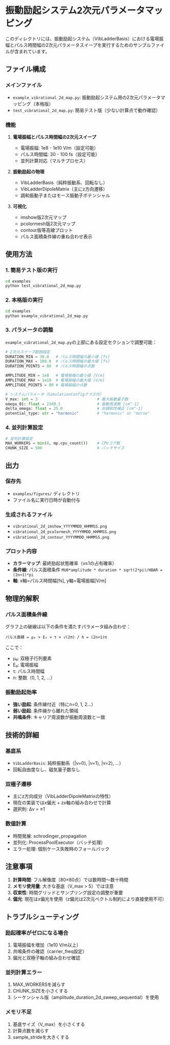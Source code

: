 # 振動励起システム2次元パラメータマッピング

このディレクトリには、振動励起システム（VibLadderBasis）における電場振幅とパルス時間幅の2次元パラメータスイープを実行するためのサンプルファイルが含まれています。

## ファイル構成

### メインファイル
- `example_vibrational_2d_map.py`: 振動励起システム用の2次元パラメータマッピング（本格版）
- `test_vibrational_2d_map.py`: 簡易テスト版（少ない計算点で動作確認）

### 機能

1. **電場振幅とパルス時間幅の2次元スイープ**
   - 電場振幅: 1e8 - 1e10 V/m（設定可能）
   - パルス時間幅: 30 - 100 fs（設定可能）
   - 並列計算対応（マルチプロセス）

2. **振動励起の物理**
   - VibLadderBasis（純粋振動系、回転なし）
   - VibLadderDipoleMatrix（主にz方向遷移）
   - 調和振動子またはモース振動子ポテンシャル

3. **可視化**
   - imshow版2次元マップ
   - pcolormesh版2次元マップ  
   - contour版等高線プロット
   - パルス面積条件線の重ね合わせ表示

## 使用方法

### 1. 簡易テスト版の実行
```bash
cd examples
python test_vibrational_2d_map.py
```

### 2. 本格版の実行
```bash
cd examples  
python example_vibrational_2d_map.py
```

### 3. パラメータの調整

`example_vibrational_2d_map.py`の上部にある設定セクションで調整可能：

```python
# 2次元スイープ範囲設定
DURATION_MIN = 30.0   # パルス時間幅の最小値 [fs]
DURATION_MAX = 100.0  # パルス時間幅の最大値 [fs]
DURATION_POINTS = 80  # パルス時間幅の点数

AMPLITUDE_MIN = 1e8   # 電場振幅の最小値 [V/m]
AMPLITUDE_MAX = 1e10  # 電場振幅の最大値 [V/m]
AMPLITUDE_POINTS = 80 # 電場振幅の点数

# システムパラメータ（SimulationConfigクラス内）
V_max: int = 3                          # 最大振動量子数
omega_01: float = 2349.1                # 振動周波数 [cm^-1]
delta_omega: float = 25.0               # 非調和性補正 [cm^-1]
potential_type: str = "harmonic"        # "harmonic" or "morse"
```

### 4. 並列計算設定

```python
# 並列計算設定
MAX_WORKERS = min(8, mp.cpu_count())    # CPUコア数
CHUNK_SIZE = 500                        # バッチサイズ
```

## 出力

### 保存先
- `examples/figures/` ディレクトリ
- ファイル名に実行日時が自動付与

### 生成されるファイル
- `vibrational_2d_imshow_YYYYMMDD_HHMMSS.png`
- `vibrational_2d_pcolormesh_YYYYMMDD_HHMMSS.png`
- `vibrational_2d_contour_YYYYMMDD_HHMMSS.png`

### プロット内容
- **カラーマップ**: 最終励起状態確率（v≥1の占有確率）
- **条件線**: パルス面積条件 `MU0*amplitude * duration * sqrt(2*pi)/HBAR = (2n+1)*pi`
- **軸**: x軸=パルス時間幅[fs], y軸=電場振幅[V/m]

## 物理的解釈

### パルス面積条件線
グラフ上の破線は以下の条件を満たすパラメータ組み合わせ：
```
パルス面積 = μ₀ × E₀ × τ × √(2π) / ℏ = (2n+1)π
```
ここで：
- μ₀: 双極子行列要素
- E₀: 電場振幅
- τ: パルス時間幅
- n: 整数（0, 1, 2, ...）

### 振動励起効率
- **強い励起**: 条件線付近（特にn=0, 1, 2...）
- **弱い励起**: 条件線から離れた領域
- **共鳴条件**: キャリア周波数が振動周波数と一致

## 技術的詳細

### 基底系
- `VibLadderBasis`: 純粋振動系（|v=0⟩, |v=1⟩, |v=2⟩, ...）
- 回転自由度なし、磁気量子数なし

### 双極子遷移
- 主にz方向成分（VibLadderDipoleMatrixの特性）
- 現在の実装ではx偏光 + zx軸の組み合わせで計算
- 選択則: Δv = ±1

### 数値計算
- 時間発展: schrodinger_propagation
- 並列化: ProcessPoolExecutor（バッチ処理）
- エラー処理: 個別ケース失敗時のフォールバック

## 注意事項

1. **計算時間**: フル解像度（80×80点）では数時間〜数十時間
2. **メモリ使用量**: 大きな基底（V_max > 5）では注意
3. **収束性**: 時間グリッドとサンプリング設定の調整が重要
4. **偏光**: 現在はx偏光を使用（z偏光は2次元ベクトル制約により直接使用不可）

## トラブルシューティング

### 励起確率がゼロになる場合
1. 電場振幅を増加（1e10 V/m以上）
2. 共鳴条件の確認（carrier_freq設定）
3. 偏光と双極子軸の組み合わせ確認

### 並列計算エラー
1. MAX_WORKERSを減らす
2. CHUNK_SIZEを小さくする
3. シーケンシャル版（amplitude_duration_2d_sweep_sequential）を使用

### メモリ不足
1. 基底サイズ（V_max）を小さくする
2. 計算点数を減らす
3. sample_strideを大きくする 